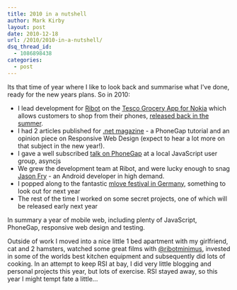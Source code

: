 ```yaml
---
title: 2010 in a nutshell
author: Mark Kirby
layout: post
date: 2010-12-18
url: /2010/2010-in-a-nutshell/
dsq_thread_id:
  - 1086898438
categories:
  - post
---
```

Its that time of year where I like to look back and summarise what I've done, ready for the new years plans. So in 2010:

  * I lead development for [Ribot][1] on the [Tesco Grocery App for Nokia][2] which allows customers to shop from their phones, [released back in the summer][3].
  * I had 2 articles published for [.net magazine][4] - a PhoneGap tutorial and an opinion piece on Responsive Web Design (expect to hear a lot more on that subject in the new year!).
  * I gave a well subscribed [talk on PhoneGap][5] at a local JavaScript user group, asyncjs
  * We grew the development team at Ribot, and were lucky enough to snag [Jason Fry][6] - an Android developer in high demand.
  * I popped along to the fantastic [mlove festival in Germany][7], something to look out for next year
  * The rest of the time I worked on some secret projects, one of which will be released early next year

In summary a year of mobile web, including plenty of JavaScript, PhoneGap, responsive web design and testing.

Outside of work I moved into a nice little 1 bed apartment with my girlfriend, cat and 2 hamsters, watched some great films with [@ribotminimus][8], invested in some of the worlds best kitchen equipment and subsequently did lots of cooking. In an attempt to keep RSI at bay, I did very little blogging and personal projects this year, but lots of exercise. RSI stayed away, so this year I might tempt fate a little...

 [1]: http://ribot.co.uk/
 [2]: http://www.tesco.com/apps/nokia/
 [3]: http://www.computing.co.uk/ctg/news/1830115/tesco-launches-nokia-application
 [4]: http://www.netmag.co.uk/
 [5]: http://asyncjs.com/phonegap/
 [6]: http://jasonfry.co.uk/
 [7]: http://mlove.com/
 [8]: http://twitter.com/#!/ribotminimus